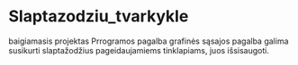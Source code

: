# Slaptazodziu_tvarkykle
baigiamasis projektas
Prrogramos pagalba grafinės sąsajos pagalba galima susikurti slaptažodžius pageidaujamiems tinklapiams, juos išsisaugoti.
